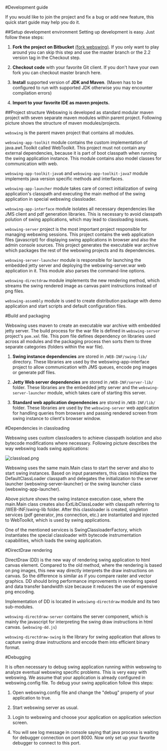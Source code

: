 #Development guide

If you would like to join the project and fix a bug or add new feature, this quick start guide may help you do it.

##Setup development environment
Setting up development is easy. Just follow these steps:

1. **Fork the project on Bitbucket** [(fork webswing)](https://bitbucket.org/meszarv/webswing/fork). If you only want to play around you can skip this step and use the master branch or the 2.2 version tag in the Checkout step.

2. **Checkout code** with your favorite Git client. If you don't have your own fork you can checkout master branch here.

3. **Install** supported version of **JDK and Maven**. (Maven has to be configured to run with supported JDK otherwise you may encounter compilation errors)

4. **Import to your favorite IDE as maven projects.**


##Project structure
Webswing is developed as standard modular maven project with seven separate maven modules within parent project. Following picture shows the structure of maven modules/projects.

`webswing` is the parent maven project that contains all modules.

`webswing-app-toolkit` module contains the custom implementation of java.awt.Toolkit called WebToolkit. This project must not contain any external dependencies, because it is part of boot classpath when running the swing application instance. This module contains also model classes for communication with web.

`webswing-app-toolkit-java6`  and `webswing-app-toolkit-java7` module implements java version specific methods and interfaces.  

`webswing-app-launcher` module takes care of correct initialization of swing application's classpath and executing the main method of the swing application in special webswing classloader.

`webswing-app-interface` module isolates all necessary dependencies like JMS client and pdf generation libraries. This is necessary to avoid classpath polution of swing applications, which may lead to classloading issues.

`webswing-server` project is the most important project responsible for managing webswing sessions. This project contains the web application files (javascript) for displaying swing applications in browser and also the admin console sources. This project generates the executable war archive which packages the rest of the webswing projects and its dependencies.

`webswing-server-launcher` module is responsible for launching the embedded jetty server and deploying the webswing-server.war web application in it. This module also parses the command-line options.

`webswing-directdraw` module implements the new rendering method, which streams the swing rendered image as canvas paint instructions instead of png files. 

`webswing-assembly` module is used to create distribution package with demo application and start scripts and default configuration files.

#Build and packaging

Webswing uses maven to create an executable war archive with embedded jetty server. The build process for the war file is defined in `webswing-server` project's `pom.xml` file. This pom file defines dependency on libraries used across all modules and the packaging process then sorts them to three separate categories (folders within the war file).

1. **Swing instance dependencies** are stored in `/WEB-INF/swing-lib/` directory. These libraries are used by the webswing-app-interface project to allow communication with JMS queues, encode png images or generate pdf files.

2. **Jetty Web server dependencies** are stored in `/WEB-INF/server-lib/` folder. These libraries are the embedded jetty server and the `webswing-server-launcher` module, which takes care of starting this server.

3. **Standard web application dependencies** are stored in `/WEB-INF/lib/` folder. These libraries are used by the `webswing-server` web application for handling queries from browsers and passing rendered screen from swing instance to client's browser window.


#Dependencies in classloading

Webswing uses custom classloaders to achieve classpath isolation and also bytecode modifications where necessary. Following picture describes the way webswing loads swing applications:

![classload.png](https://bitbucket.org/repo/or95po/images/1226929013-classload.png)

Webswing uses the same main.Main class to start the server and also to start swing instances. Based on input parameters, this class initializes the DefaultClassLoader classpath and delegates the initialization to the server launcher (webswing-server-launcher) or the swing launcher class (webswing-app-launcher).

Above picture shows the swing instance execution case, where the main.Main class creates also ExtLibClassLoader with classpath referring to /WEB-INF/swing-lib folder. After this classloader is created, singleton services (pdf generator, jms connection, etc.) are instantiated and injected to WebToolkit, which is used by swing applications.

One of the mentioned services is SwingClassloaderFactory, which instantiates the special classloader with bytecode instrumentation capabilities, which loads the swing application.

#DirectDraw rendering 

DirectDraw (DD) is the new way of rendering swing application to html canvas element. Compared to the old method, where the rendering is based on png images, this new way directly interprets the draw instructions on canvas. So the difference is similar as if you compare raster and vector graphics. DD should bring performance improvements in rendering speed and data transfer bandwidth size because it reduces the use of expensive png encoding. 

Implementation of DD is located in `websiwng-directdraw` module and its two sub-modules. 

`webswing-directdraw-server` contains the server component, which is mainly the javascript for interpreting the swing draw instructions in html canvas. (`webswing-dd.js`)

`webswing-directdraw-swing` is the library for swing application that allows to capture swing draw instructions and encode them into efficient binary format.

#Debugging

It is often necessary to debug swing application running within webswing to analyze eventual webswing specific problems. This is very easy with webswing. We assume that your application is already configured in webswing.config file. To debug your swing application follow this steps:

1. Open webswing.config file and change the "debug" property of your application to true.

2. Start webswing server as usual.

3. Login to webswing and choose your application on application selection screen.

4. You will see log message in console saying that java process is waiting for debugger connection on port 8000. Now only set up your favorite debugger to connect to this port.